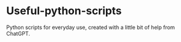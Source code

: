 # Useful-python-scripts
Python scripts for everyday use, created with a little bit of help from ChatGPT.

